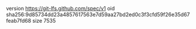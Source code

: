 version https://git-lfs.github.com/spec/v1
oid sha256:9d85734dd23a4857617563e7d59aa27bd2ed0c3f3cfd59f26e35d67feab7fd68
size 7535
